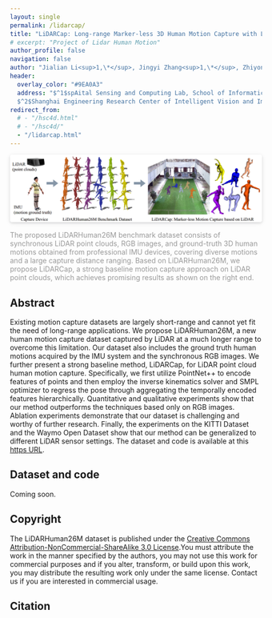 ```yaml
---
layout: single
permalink: /lidarcap/
title: "LiDARCap: Long-range Marker-less 3D Human Motion Capture with LiDAR Point Clouds"
# excerpt: "Project of Lidar Human Motion"
author_profile: false
navigation: false
author: "Jialian Li<sup>1,\*</sup>, Jingyi Zhang<sup>1,\*</sup>, Zhiyong Wang<sup>1</sup>, Siqi Shen<sup>1</sup>, Chenglu Wen<sup>1</sup>, Yuexin Ma<sup>2</sup>, Lan Xu<sup>2</sup>, Jingyi Yu<sup>2</sup>, Cheng Wang<sup>1,†</sup>"
header:
  overlay_color: "#9EA0A3"
  address: "$^1$spAital Sensing and Computing Lab, School of Informatics, Xiamen Universtiy, China<br>
  $^2$Shanghai Engineering Research Center of Intelligent Vision and Imaging, ShanghaiTech Universtiy, China"
redirect_from: 
  # - "/hsc4d.html"
  # - "/hsc4d/"
  - "/lidarcap.html"
---
```


<img style="border-radius: 0.3125em;
box-shadow: 0 2px 4px 0 rgba(34,36,38,.12),0 2px 10px 0 rgba(34,36,38,.08);" 
src="../images/lidarcap_teaser.png">
<br>
<div style="color:orange; border-bottom: 0px solid #d9d9d9;
display: inline-block;
color: #999;
padding: -2px;">The proposed LiDARHuman26M benchmark dataset consists of synchronous LiDAR point clouds,
RGB images, and ground-truth 3D human motions obtained from professional IMU devices, covering diverse motions and
a large capture distance ranging. Based on LiDARHuman26M, we propose LiDARCap, a strong baseline motion capture
approach on LiDAR point clouds, which achieves promising results as shown on the right end. </div>



## Abstract
Existing motion capture datasets are largely short-range and cannot yet fit the need of long-range applications. We propose LiDARHuman26M, a new human motion capture dataset captured by LiDAR at a much longer range to overcome this limitation. Our dataset also includes the ground truth human motions acquired by the IMU system and the synchronous RGB images. We further present a strong baseline method, LiDARCap, for LiDAR point cloud human motion capture. Specifically, we first utilize PointNet++ to encode features of points and then employ the inverse kinematics solver and SMPL optimizer to regress the pose through aggregating the temporally encoded features hierarchically. Quantitative and qualitative experiments show that our  method outperforms the techniques based only on RGB images. Ablation experiments demonstrate that our dataset is challenging and worthy of  further research. Finally, the experiments on the KITTI Dataset and the Waymo Open Dataset show that our method can be generalized to different LiDAR sensor settings. The dataset and code is available at this [https URL](https://www.lidarhumanmotion.net/lidarcap).

## Dataset and code
Coming soon.

## Copyright
The LiDARHuman26M dataset is published under the [Creative Commons Attribution-NonCommercial-ShareAlike 3.0 License](https://creativecommons.org/licenses/by-nc-sa/3.0/).You must attribute the work in the manner specified by the authors, you may not use this work for commercial purposes and if you alter, transform, or build upon this work, you may distribute the resulting work only under the same license. Contact us if you are interested in commercial usage.

## Citation
